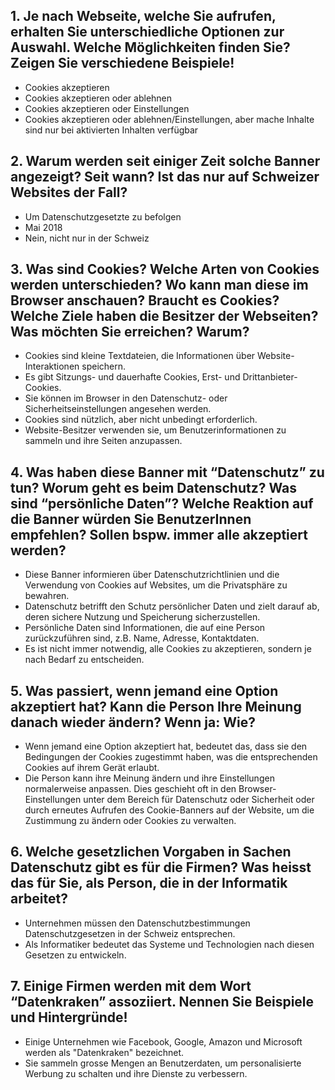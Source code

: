 ## 1. Je nach Webseite, welche Sie aufrufen, erhalten Sie unterschiedliche Optionen zur Auswahl. Welche Möglichkeiten finden Sie? Zeigen Sie verschiedene Beispiele!
-  Cookies akzeptieren
- Cookies akzeptieren oder ablehnen
- Cookies akzeptieren oder Einstellungen
- Cookies akzeptieren oder ablehnen/Einstellungen, aber mache Inhalte sind nur bei aktivierten Inhalten verfügbar
## 2. Warum werden seit einiger Zeit solche Banner angezeigt? Seit wann? Ist das nur auf Schweizer Websites der Fall?
- Um Datenschutzgesetzte zu befolgen
- Mai 2018
- Nein, nicht nur in der Schweiz
## 3. Was sind Cookies?  Welche Arten von Cookies werden unterschieden? Wo kann man diese im Browser anschauen?  Braucht es Cookies?  Welche Ziele haben die Besitzer der Webseiten?  Was möchten Sie erreichen?  Warum?
- Cookies sind kleine Textdateien, die Informationen über Website-Interaktionen speichern.
- Es gibt Sitzungs- und dauerhafte Cookies, Erst- und Drittanbieter-Cookies. 
- Sie können im Browser in den Datenschutz- oder Sicherheitseinstellungen angesehen werden.
- Cookies sind nützlich, aber nicht unbedingt erforderlich. 
- Website-Besitzer verwenden sie, um Benutzerinformationen zu sammeln und ihre Seiten anzupassen.
## 4. Was haben diese Banner mit “Datenschutz” zu tun?  Worum geht es beim Datenschutz? Was sind “persönliche Daten”?  Welche Reaktion auf die Banner würden Sie BenutzerInnen empfehlen?  Sollen bspw. immer alle akzeptiert werden?
- Diese Banner informieren über Datenschutzrichtlinien und die Verwendung von Cookies auf Websites, um die Privatsphäre zu bewahren.
- Datenschutz betrifft den Schutz persönlicher Daten und zielt darauf ab, deren sichere Nutzung und Speicherung sicherzustellen.
- Persönliche Daten sind Informationen, die auf eine Person zurückzuführen sind, z.B. Name, Adresse, Kontaktdaten.
- Es ist nicht immer notwendig, alle Cookies zu akzeptieren, sondern je nach Bedarf zu entscheiden.
## 5. Was passiert, wenn jemand eine Option akzeptiert hat?  Kann die Person Ihre Meinung danach wieder ändern? Wenn ja: Wie?
- Wenn jemand eine Option akzeptiert hat, bedeutet das, dass sie den Bedingungen der Cookies zugestimmt haben, was die entsprechenden Cookies auf ihrem Gerät erlaubt.
- Die Person kann ihre Meinung ändern und ihre Einstellungen normalerweise anpassen. Dies geschieht oft in den Browser-Einstellungen unter dem Bereich für Datenschutz oder Sicherheit oder durch erneutes Aufrufen des Cookie-Banners auf der Website, um die Zustimmung zu ändern oder Cookies zu verwalten.
## 6. Welche gesetzlichen Vorgaben in Sachen Datenschutz gibt es für die Firmen?  Was heisst das für Sie, als Person, die in der Informatik arbeitet?
- Unternehmen müssen den Datenschutzbestimmungen Datenschutzgesetzen in der Schweiz entsprechen. 
- Als Informatiker bedeutet das Systeme und Technologien nach diesen Gesetzen zu entwickeln.
## 7. Einige Firmen werden mit dem Wort “Datenkraken” assoziiert. Nennen Sie Beispiele und Hintergründe!
- Einige Unternehmen wie Facebook, Google, Amazon und Microsoft werden als "Datenkraken" bezeichnet.
-  Sie sammeln grosse Mengen an Benutzerdaten, um personalisierte Werbung zu schalten und ihre Dienste zu verbessern.
